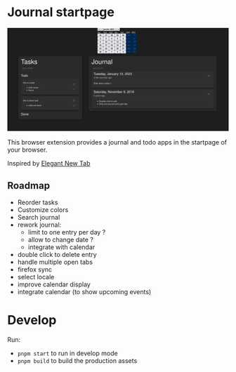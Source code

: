 # Journal startpage

![screenshot](./assets/screenshot.png)

This browser extension provides a journal and todo apps in the startpage of your browser.

Inspired by [Elegant New Tab](https://addons.mozilla.org/en-US/firefox/addon/elegant-startage-new-tab/)

## Roadmap

- Reorder tasks
- Customize colors
- Search journal
- rework journal:
  - limit to one entry per day ?
  - allow to change date ?
  - integrate with calendar
- double click to delete entry
- handle multiple open tabs
- firefox sync
- select locale
- improve calendar display
- integrate calendar (to show upcoming events)

# Develop

Run:

- `pnpm start` to run in develop mode
- `pnpm build` to build the production assets
